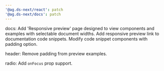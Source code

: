 ```yaml
---
'@ag.ds-next/react': patch
'@ag.ds-next/docs': patch
---
```


docs: Add 'Responsive preview' page designed to view components and examples with selectable document widths. Add responsive preview link to documentation code snippets. Modify code snippet components with padding option.

header: Remove padding from preview examples.

radio: Add `onFocus` prop support.
